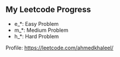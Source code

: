 ## My Leetcode Progress

* e_*: Easy Problem
* m_*: Medium Problem
* h_*: Hard Problem

Profile: https://leetcode.com/ahmedkhaleel/
